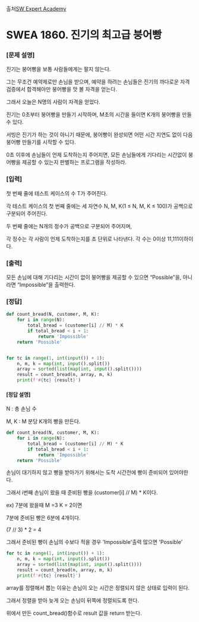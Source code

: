 출처[SW Expert Academy](https://swexpertacademy.com/main/code/problem/problemDetail.do?problemLevel=3&contestProbId=AV5LsaaqDzYDFAXc&categoryId=AV5LsaaqDzYDFAXc&categoryType=CODE&problemTitle=&orderBy=FIRST_REG_DATETIME&selectCodeLang=PYTHON&select-1=3&pageSize=10&pageIndex=9)

# SWEA 1860. 진기의 최고급 붕어빵

### [문제 설명]

진기는 붕어빵을 보통 사람들에게는 팔지 않는다.

그는 무조건 예약제로만 손님을 받으며, 예약을 하려는 손님들은 진기의 까다로운 자격 검증에서 합격해야만 붕어빵을 맛 볼 자격을 얻는다.

그래서 오늘은 N명의 사람이 자격을 얻었다.

진기는 0초부터 붕어빵을 만들기 시작하며, M초의 시간을 들이면 K개의 붕어빵을 만들 수 있다.

서빙은 진기가 하는 것이 아니기 때문에, 붕어빵이 완성되면 어떤 시간 지연도 없이 다음 붕어빵 만들기를 시작할 수 있다.

0초 이후에 손님들이 언제 도착하는지 주어지면, 모든 손님들에게 기다리는 시간없이 붕어빵을 제공할 수 있는지 판별하는 프로그램을 작성하라.



### **[입력]**

첫 번째 줄에 테스트 케이스의 수 T가 주어진다.

각 테스트 케이스의 첫 번째 줄에는 세 자연수 N, M, K(1 ≤ N, M, K ≤ 100)가 공백으로 구분되어 주어진다.

두 번째 줄에는 N개의 정수가 공백으로 구분되어 주어지며,

각 정수는 각 사람이 언제 도착하는지를 초 단위로 나타낸다. 각 수는 0이상 11,111이하이다.



### [출력]

모든 손님에 대해 기다리는 시간이 없이 붕어빵을 제공할 수 있으면 “Possible”을, 아니라면 “Impossible”을 출력한다.



### [정답]

```python
def count_bread(N, customer, M, K):
    for i in range(N):
        total_bread = (customer[i] // M) * K
        if total_bread < i + 1:
            return 'Impossible'
    return 'Possible'


for tc in range(1, int(input()) + 1):
    n, m, k = map(int, input().split())
    array = sorted(list(map(int, input().split())))
    result = count_bread(n, array, m, k)
    print(f'#{tc} {result}')
```



#### [정답 설명]

N : 총 손님 수

M, K : M 분당 K개의 빵을 만든다.



```python
def count_bread(N, customer, M, K):
    for i in range(N):
        total_bread = (customer[i] // M) * K
        if total_bread < i + 1:
            return 'Impossible'
    return 'Possible'
```

손님이 대기하지 않고 빵을 받아가기 위해서는 도착 시간전에 빵이 준비되어 있어야한다.

그래서 i번째 손님이 왔을 때 준비된 빵을 (customer[i] // M) * K이다.

ex) 7분에 왔을때 M =3 K = 2이면

7분에 준비된 빵은 6분에 4개이다.

(7 // 3) * 2 = 4

그래서 준비된 빵이 손님의 수보다 적을 경우 'Impossible'출력 많으면 'Possible'



```python
for tc in range(1, int(input()) + 1):
    n, m, k = map(int, input().split())
    array = sorted(list(map(int, input().split())))
    result = count_bread(n, array, m, k)
    print(f'#{tc} {result}')
```

array를 정렬해서 뽑는 이유는 손님이 오는 시간은 정렬되지 않은 상태로 입력이 된다.

그래서 정렬을 받아 늦게 오는 손님이 뒤쪽에 정렬되도록 한다.

위에서 만든 count_bread()함수로 result 값을 return 받는다.